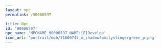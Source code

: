 ```yaml
---
layout: npc
permalink: /90000597

title: Npc
id: '90000597'
npc_name: 'NPCNAME_90000597_NAME:[F]Develop'
icon_url: 'portrait/mob/21000745_m_shadowfamilystingergreen_p.png'
---
```

